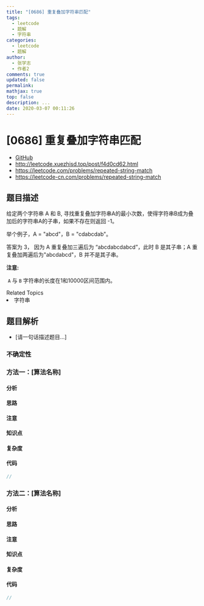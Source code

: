 ```yaml
---
title: "[0686] 重复叠加字符串匹配"
tags:
  - leetcode
  - 题解
  - 字符串
categories:
  - leetcode
  - 题解
author:
  - 张学志
  - 作者2
comments: true
updated: false
permalink:
mathjax: true
top: false
description: ...
date: 2020-03-07 00:11:26
---
```



# [0686] 重复叠加字符串匹配
* [GitHub](https://github.com/algoboy101/LeetCodeCrowdsource/tree/master/_posts/QA/%5B0686%5D%20%E9%87%8D%E5%A4%8D%E5%8F%A0%E5%8A%A0%E5%AD%97%E7%AC%A6%E4%B8%B2%E5%8C%B9%E9%85%8D.md)
* http://leetcode.xuezhisd.top/post/f4d0cd62.html
* https://leetcode.com/problems/repeated-string-match
* https://leetcode-cn.com/problems/repeated-string-match


## 题目描述

<p>给定两个字符串 A 和 B, 寻找重复叠加字符串A的最小次数，使得字符串B成为叠加后的字符串A的子串，如果不存在则返回 -1。</p>

<p>举个例子，A = &quot;abcd&quot;，B = &quot;cdabcdab&quot;。</p>

<p>答案为 3，&nbsp;因为 A 重复叠加三遍后为&nbsp;&ldquo;abcdabcdabcd&rdquo;，此时 B 是其子串；A 重复叠加两遍后为&quot;abcdabcd&quot;，B 并不是其子串。</p>

<p><strong>注意:</strong></p>

<p>&nbsp;<code>A</code>&nbsp;与&nbsp;<code>B</code>&nbsp;字符串的长度在1和10000区间范围内。</p>
<div><div>Related Topics</div><div><li>字符串</li></div></div>


## 题目解析
* [请一句话描述题目...]

### 不确定性


### 方法一：[算法名称]

#### 分析

#### 思路

#### 注意

#### 知识点

#### 复杂度

#### 代码

```cpp
//
```


### 方法二：[算法名称]

#### 分析

#### 思路

#### 注意

#### 知识点

#### 复杂度

#### 代码

```cpp
//
```


